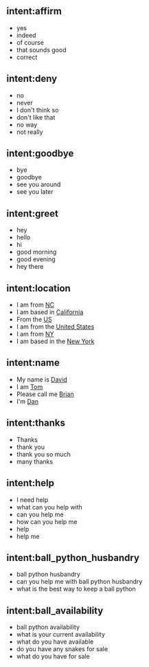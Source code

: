 ## intent:affirm
- yes
- indeed
- of course
- that sounds good
- correct

## intent:deny
- no
- never
- I don't think so
- don't like that
- no way
- not really


## intent:goodbye
- bye
- goodbye
- see you around
- see you later

## intent:greet
- hey
- hello
- hi
- good morning
- good evening
- hey there

## intent:location
- I am from [NC](location:NC)
- I am based in [California](location:California)
- From the [US](location:US)
- I am from the [United States](location:USA)
- I am from [NY](location:NY)
- I am based in the [New York](location:NYC)

## intent:name
- My name is [David](name)
- I am [Tom](name)
- Please call me [Brian](name)
- I'm [Dan](name)

## intent:thanks
- Thanks
- thank you
- thank you so much
- many thanks

## intent:help
- I need help
- what can you help with
- can you help me
- how can you help me
- help
- help me

## intent:ball_python_husbandry
- ball python husbandry
- can you help me with ball python husbandry
- what is the best way to keep a ball python

## intent:ball_availability
- ball python availability
- what is your current availability
- what do you have available
- do you have any snakes for sale
- what do you have for sale

